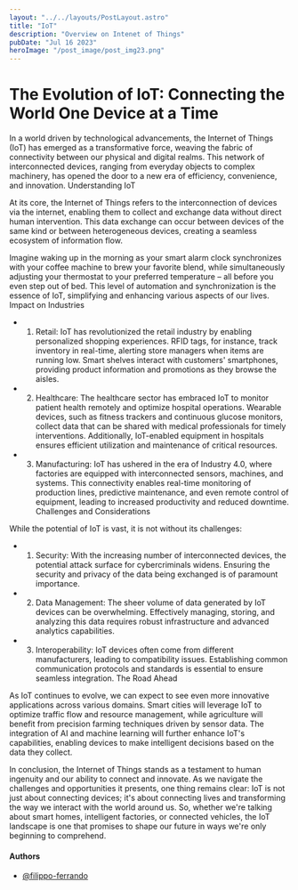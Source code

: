 ```yaml
---
layout: "../../layouts/PostLayout.astro"
title: "IoT"
description: "Overview on Intenet of Things"
pubDate: "Jul 16 2023"
heroImage: "/post_image/post_img23.png"
---
```

# The Evolution of IoT: Connecting the World One Device at a Time

In a world driven by technological advancements, the Internet of Things (IoT) has emerged as a transformative force, weaving the fabric of connectivity between our physical and digital realms. This network of interconnected devices, ranging from everyday objects to complex machinery, has opened the door to a new era of efficiency, convenience, and innovation.
Understanding IoT

At its core, the Internet of Things refers to the interconnection of devices via the internet, enabling them to collect and exchange data without direct human intervention. This data exchange can occur between devices of the same kind or between heterogeneous devices, creating a seamless ecosystem of information flow.

Imagine waking up in the morning as your smart alarm clock synchronizes with your coffee machine to brew your favorite blend, while simultaneously adjusting your thermostat to your preferred temperature – all before you even step out of bed. This level of automation and synchronization is the essence of IoT, simplifying and enhancing various aspects of our lives.
Impact on Industries

- 1. Retail: IoT has revolutionized the retail industry by enabling personalized shopping experiences. RFID tags, for instance, track inventory in real-time, alerting store managers when items are running low. Smart shelves interact with customers' smartphones, providing product information and promotions as they browse the aisles.

- 2. Healthcare: The healthcare sector has embraced IoT to monitor patient health remotely and optimize hospital operations. Wearable devices, such as fitness trackers and continuous glucose monitors, collect data that can be shared with medical professionals for timely interventions. Additionally, IoT-enabled equipment in hospitals ensures efficient utilization and maintenance of critical resources.

- 3. Manufacturing: IoT has ushered in the era of Industry 4.0, where factories are equipped with interconnected sensors, machines, and systems. This connectivity enables real-time monitoring of production lines, predictive maintenance, and even remote control of equipment, leading to increased productivity and reduced downtime.
Challenges and Considerations

While the potential of IoT is vast, it is not without its challenges:

- 1. Security: With the increasing number of interconnected devices, the potential attack surface for cybercriminals widens. Ensuring the security and privacy of the data being exchanged is of paramount importance.

- 2. Data Management: The sheer volume of data generated by IoT devices can be overwhelming. Effectively managing, storing, and analyzing this data requires robust infrastructure and advanced analytics capabilities.

- 3. Interoperability: IoT devices often come from different manufacturers, leading to compatibility issues. Establishing common communication protocols and standards is essential to ensure seamless integration.
The Road Ahead

As IoT continues to evolve, we can expect to see even more innovative applications across various domains. Smart cities will leverage IoT to optimize traffic flow and resource management, while agriculture will benefit from precision farming techniques driven by sensor data. The integration of AI and machine learning will further enhance IoT's capabilities, enabling devices to make intelligent decisions based on the data they collect.

In conclusion, the Internet of Things stands as a testament to human ingenuity and our ability to connect and innovate. As we navigate the challenges and opportunities it presents, one thing remains clear: IoT is not just about connecting devices; it's about connecting lives and transforming the way we interact with the world around us. So, whether we're talking about smart homes, intelligent factories, or connected vehicles, the IoT landscape is one that promises to shape our future in ways we're only beginning to comprehend.

#### Authors

- [@filippo-ferrando](https://www.github.com/filippo-ferrando)